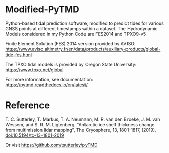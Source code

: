 # Modified-PyTMD
Python-based tidal prediction software, modified to predict tides for various GNSS points at different timestamps within a dataset.
The Hydrodynamic Models considered in my Python Code are FES2014 and TPXO9-v5

Finite Element Solution (FES) 2014 version provided by AVISO: https://www.aviso.altimetry.fr/en/data/products/auxiliary-products/global-tide-fes.html

The TPXO tidal models is provided  by Oregon State University: https://www.tpxo.net/global 

For more information, see documentation: https://pytmd.readthedocs.io/en/latest/

# Reference
T. C. Sutterley, T. Markus, T. A. Neumann, M. R. van den Broeke, J. M. van Wessem, and S. R. M. Ligtenberg, "Antarctic ice shelf thickness change from multimission lidar mapping", The Cryosphere, 13, 1801-1817, (2019). [doi:10.5194/tc-13-1801-2019](https://doi.org/10.5194/tc-13-1801-2019)

Or visit https://github.com/tsutterley/pyTMD
